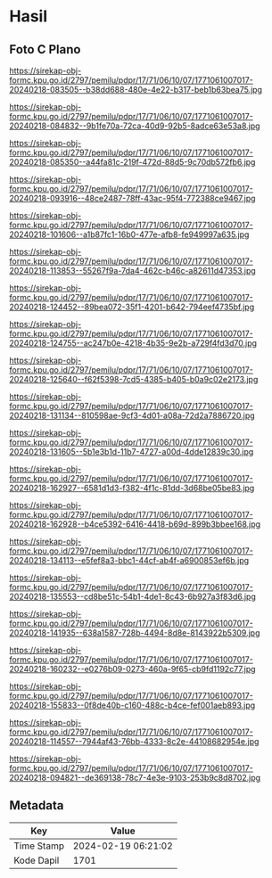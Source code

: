 # Hasil

## Foto C Plano

https://sirekap-obj-formc.kpu.go.id/2797/pemilu/pdpr/17/71/06/10/07/1771061007017-20240218-083505--b38dd688-480e-4e22-b317-beb1b63bea75.jpg

https://sirekap-obj-formc.kpu.go.id/2797/pemilu/pdpr/17/71/06/10/07/1771061007017-20240218-084832--9b1fe70a-72ca-40d9-92b5-8adce63e53a8.jpg

https://sirekap-obj-formc.kpu.go.id/2797/pemilu/pdpr/17/71/06/10/07/1771061007017-20240218-085350--a44fa81c-219f-472d-88d5-9c70db572fb6.jpg

https://sirekap-obj-formc.kpu.go.id/2797/pemilu/pdpr/17/71/06/10/07/1771061007017-20240218-093916--48ce2487-78ff-43ac-95f4-772388ce9467.jpg

https://sirekap-obj-formc.kpu.go.id/2797/pemilu/pdpr/17/71/06/10/07/1771061007017-20240218-101606--a1b87fc1-16b0-477e-afb8-fe949997a635.jpg

https://sirekap-obj-formc.kpu.go.id/2797/pemilu/pdpr/17/71/06/10/07/1771061007017-20240218-113853--55267f9a-7da4-462c-b46c-a82611d47353.jpg

https://sirekap-obj-formc.kpu.go.id/2797/pemilu/pdpr/17/71/06/10/07/1771061007017-20240218-124452--89bea072-35f1-4201-b642-794eef4735bf.jpg

https://sirekap-obj-formc.kpu.go.id/2797/pemilu/pdpr/17/71/06/10/07/1771061007017-20240218-124755--ac247b0e-4218-4b35-9e2b-a729f4fd3d70.jpg

https://sirekap-obj-formc.kpu.go.id/2797/pemilu/pdpr/17/71/06/10/07/1771061007017-20240218-125640--f62f5398-7cd5-4385-b405-b0a9c02e2173.jpg

https://sirekap-obj-formc.kpu.go.id/2797/pemilu/pdpr/17/71/06/10/07/1771061007017-20240218-131134--810598ae-9cf3-4d01-a08a-72d2a7886720.jpg

https://sirekap-obj-formc.kpu.go.id/2797/pemilu/pdpr/17/71/06/10/07/1771061007017-20240218-131605--5b1e3b1d-11b7-4727-a00d-4dde12839c30.jpg

https://sirekap-obj-formc.kpu.go.id/2797/pemilu/pdpr/17/71/06/10/07/1771061007017-20240218-162927--6581d1d3-f382-4f1c-81dd-3d68be05be83.jpg

https://sirekap-obj-formc.kpu.go.id/2797/pemilu/pdpr/17/71/06/10/07/1771061007017-20240218-162928--b4ce5392-6416-4418-b69d-899b3bbee168.jpg

https://sirekap-obj-formc.kpu.go.id/2797/pemilu/pdpr/17/71/06/10/07/1771061007017-20240218-134113--e5fef8a3-bbc1-44cf-ab4f-a6900853ef6b.jpg

https://sirekap-obj-formc.kpu.go.id/2797/pemilu/pdpr/17/71/06/10/07/1771061007017-20240218-135553--cd8be51c-54b1-4de1-8c43-6b927a3f83d6.jpg

https://sirekap-obj-formc.kpu.go.id/2797/pemilu/pdpr/17/71/06/10/07/1771061007017-20240218-141935--638a1587-728b-4494-8d8e-8143922b5309.jpg

https://sirekap-obj-formc.kpu.go.id/2797/pemilu/pdpr/17/71/06/10/07/1771061007017-20240218-160232--e0276b09-0273-460a-9f65-cb9fd1192c77.jpg

https://sirekap-obj-formc.kpu.go.id/2797/pemilu/pdpr/17/71/06/10/07/1771061007017-20240218-155833--0f8de40b-c160-488c-b4ce-fef001aeb893.jpg

https://sirekap-obj-formc.kpu.go.id/2797/pemilu/pdpr/17/71/06/10/07/1771061007017-20240218-114557--7944af43-76bb-4333-8c2e-44108682954e.jpg

https://sirekap-obj-formc.kpu.go.id/2797/pemilu/pdpr/17/71/06/10/07/1771061007017-20240218-094821--de369138-78c7-4e3e-9103-253b9c8d8702.jpg


## Metadata

| Key        | Value               |
| ---------- | ------------------- |
| Time Stamp | 2024-02-19 06:21:02 |
| Kode Dapil | 1701                |



